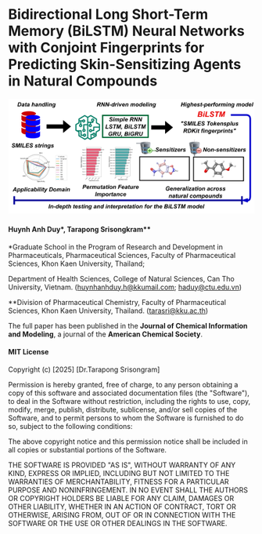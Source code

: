  # Bidirectional Long Short-Term Memory (BiLSTM) Neural Networks with Conjoint Fingerprints for Predicting Skin-Sensitizing Agents in Natural Compounds

![Abstract Graphic](graphic_abstract.png)

#### Huynh Anh Duy*, Tarapong Srisongkram** 

*Graduate School in the Program of Research and Development in Pharmaceuticals, Pharmaceutical Sciences, Faculty of Pharmaceutical Sciences, Khon Kaen University, Thailand; 

Department of Health Sciences, College of Natural Sciences, Can Tho University, Vietnam. (huynhanhduy.h@kkumail.com; haduy@ctu.edu.vn)


**Division of Pharmaceutical Chemistry, Faculty of Pharmaceutical Sciences, Khon Kaen University, Thailand. (tarasri@kku.ac.th)

The full paper has been published in the **Journal of Chemical Information and Modeling**, a journal of the **American Chemical Society**.


#### MIT License

Copyright (c) [2025] [Dr.Tarapong Srisongram]

Permission is hereby granted, free of charge, to any person obtaining a copy of this software and associated documentation files (the "Software"), to deal in the Software without restriction, including the rights to use, copy, modify, merge, publish, distribute, sublicense, and/or sell copies of the Software, and to permit persons to whom the Software is furnished to do so, subject to the following conditions:

The above copyright notice and this permission notice shall be included in all copies or substantial portions of the Software.

THE SOFTWARE IS PROVIDED "AS IS", WITHOUT WARRANTY OF ANY KIND, EXPRESS OR IMPLIED, INCLUDING BUT NOT LIMITED TO THE WARRANTIES OF MERCHANTABILITY, FITNESS FOR A PARTICULAR PURPOSE AND NONINFRINGEMENT. IN NO EVENT SHALL THE AUTHORS OR COPYRIGHT HOLDERS BE LIABLE FOR ANY CLAIM, DAMAGES OR OTHER LIABILITY, WHETHER IN AN ACTION OF CONTRACT, TORT OR OTHERWISE, ARISING FROM, OUT OF OR IN CONNECTION WITH THE SOFTWARE OR THE USE OR OTHER DEALINGS IN THE SOFTWARE.
